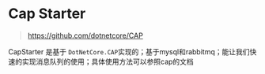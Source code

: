 # Cap Starter

> https://github.com/dotnetcore/CAP



CapStarter 是基于 `DotNetCore.CAP`实现的；基于mysql和rabbitmq；能让我们快速的实现消息队列的使用；具体使用方法可以参照cap的文档